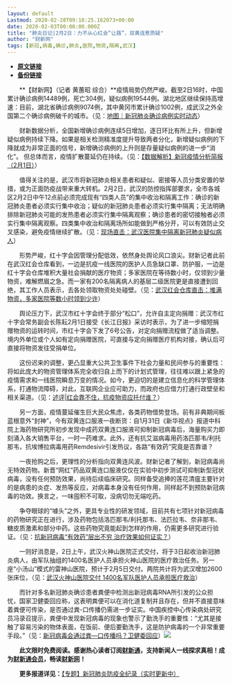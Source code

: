 ```yaml
---
layout: default
Lastmod: 2020-02-28T09:18:25.162073+00:00
date: 2020-02-03T00:00:00.000Z
title: "肺炎日记|2月2日：力不从心红会“让路”，双黄连惹质疑"
author: "财新网"
tags: [新冠,病毒,确诊,肺炎,医院,物资,隔离,武汉]
---
```


* [**原文链接**](http://www.caixin.com/2020-02-03/101510766.html)
* [**备份链接**](https://web.archive.org/web/20200203104351/http://www.caixin.com/2020-02-03/101510766.html)


　　**【财新网】（记者 黄蕙昭 综合）**疫情局势仍然严峻。截至2日16时，中国累计确诊病例14489例，死亡304例，疑似病例19544例。湖北地区继续保持高增速：目前，湖北省确诊病例9074例，其中黄冈市累计确诊1002例，成武汉之外全国第二个确诊病例破千的城市。（见：[地图｜新冠肺炎确诊病例实时动态](http://datanews.caixin.com/2020-01-20/101506236.html)）

　　财新数据分析，全国新增确诊病例连续5日增加，逐日环比有所上升，但新增疑似病例持续下降。如果是相关检测精准度提升导致两者分化，新增疑似病例的下降就成为非常正面的信号，新增确诊病例的上升则是存量疑似病例的进一步“消化”。 但总体而言，疫情扩散蔓延仍在持续。（见：[【数据解析】新冠疫情分析简报（2月1日）](http://database.caixin.com/2020-02-02/101510663.html)）

　　值得关注的是，武汉市将新冠肺炎相关患者和疑似、密接等人员分类安置的举措，或为正面防疫战带来重大转机。2月2日，武汉的防控指挥部要求，全市各城区2月2日中午12点前必须完成现有“四类人员”的集中收治和隔离工作：确诊的新冠肺炎患者必须实行集中收治；疑似的新冠肺炎患者必须实行集中隔离；无法明确排除新冠肺炎可能的发热患者必须实行集中隔离观察；确诊患者的密切接触者必须实行集中隔离观察。四类集中收治和隔离场所如能做到严格分开，可以有效防止交叉感染，避免疫情继续扩散。（见：[现场直击：武汉医院集中隔离新冠肺炎疑似病人](http://www.caixin.com/2020-02-03/101510762.html)）

　　形势严峻，红十字会因管理分配低效，依然身处舆论风口浪尖。财新记者此前在武汉红会仓库看到，一边是抗疫一线医院的医护人员急缺口罩、防护服，一边是红十字会仓库堆积大量社会捐献的医疗物资；多家医院在等待数小时，仅领到少量物资，难解燃眉之急。而一家有200名隔离病人的基层二级医院更是直接遭到回绝，其工作人员表示，去各处领取物资处处碰壁。（见：[武汉红会仓库直击：堆满物资，多家医院等数小时领到少许](http://china.caixin.com/2020-02-01/101510491.html)）

　　舆论压力下，武汉市红十字会终于部分“松口”，允许自主定向捐赠：武汉市红十字会常务副会长陈耘2月1日接受《长江日报》采访时表示，为了进一步缩短捐赠物资的运转时间，市红十字会下发了6号公告，对定向捐赠流程做了适当调整。境内外单位或个人如有定向捐赠医院，可直接与定向捐赠医疗机构对接，确认后可直接将物资发往受捐单位。

　　这份迟来的调整，更凸显重大公共卫生事件下社会力量和民间参与的重要性：将如此庞大的物资管理体系完全收归自上而下的计划式管理，往往难以跟上紧急的疫情需求和一线医院瞬息万变的情况。如今，更迫切的是建立信息化的科学管理体系，打通物流障碍，对此，互联网企业应可助力，而政府也应借力打通行政壁垒和相关渠道。（见：[述评|红会靠不住，抗疫物资应托付谁？](http://opinion.caixin.com/2020-02-02/101510708.html)）

　　另一方面，疫情蔓延催生巨大民众焦虑，各类药物借势登场。前有非典期间板蓝根意外“封神”，今有双黄连口服液一夜断货：自1月31日《新华视点》报道中科院上海药物研究所初步发现中成药双黄连口服液可抑制新冠病毒后，海量购买力即刻涌入各大销售平台，一时一药难求。此外，还有抗艾滋病毒用药洛匹那韦/利托那韦，抗埃博拉病毒用药Remdesivir引发热议，各路“有效药”究竟是否靠谱？

　　一夜抢购之后，更理性的分析指向双黄连风波。财新记者了解到，新冠病毒尚无特效药物。新晋“网红”药品双黄连口服液仅仅在实验中初步测试可抑制新型冠状病毒，没有任何预防效果，尚待后续临床研究。同样备受追捧的莲花清瘟主要针对的是病患的炎症、发热等反应，对病毒本身没有任何作用，同样起不到预防新冠病毒的功效。换言之，一味囤积不可取，没病切勿无端吃药。

　　争夺眼球的“噱头”之外，更具专业性的研发领域，目前共有七项针对新冠病毒的药物研究正在进行，涉及药物包括洛匹那韦/利托那韦、法匹拉韦、奈非那韦、糖皮质激素和部分中药。这些药物究竟能起到怎样的作用，仍需更多研究进行验证。（见：[抗新冠病毒“有效药”层出不穷 治疗效果如何证实？](http://china.caixin.com/2020-02-02/101510540.html)）

　　一则好消息是，2日上午，武汉火神山医院正式交付，将于3日起收治新冠肺炎病人，由军队抽组的1400名医护人员承担火神山医院的医疗救治任务。另一座“小汤山”模式的雷神山医院，预计于2月5日交付。两院共计将为武汉增加2600张床位，（见：[武汉火神山医院交付 1400名军队医护人员承担医疗救治](http://companies.caixin.com/2020-02-02/101510684.html)）

　　而针对多名新冠肺炎确诊患者粪便中检测出新冠病毒RNA所引发的公众担忧，国家卫健委回应称，这表明粪便可以在消化道复制并且存在，但并不直接意味着粪便可传染，是否通过粪-口传播仍需进一步证实。中国疾控中心传染病处研究员冯录召提示，粪便中发现新冠病毒的现象也警示了勤洗手的重要性：“尤其是接触了容易污染的物体表面，在饭前、便后要勤洗手，这是防护病毒的一个非常重要手段。”（见：[新冠病毒会通过粪—口传播吗？卫健委回应](http://www.caixin.com/2020-02-02/101510711.html)）[![](/images/post/d02a42d9cb3dec9320e5f550278911c7.ico)](http://www.caixin.com/2020-02-03/101510766.html)

　　**此文限时免费阅读。感谢热心读者订阅[财新通](http://mall.caixin.com/mall/web/product/product.html?id=733&originReferrer=appfree&channelSource=appfree)，支持新闻人一线探求真相！成为[财新通会员](http://mall.caixin.com/mall/web/list/list.html?type=127&originReferrer=appfree&channelSource=appfree)，畅读[财新网](https://datayi.cn/1lnZaaidYRRn)！**

　　**更多报道详见：**[【专题】新冠肺炎防疫全纪录（实时更新中）](http://m.app.caixin.com/m_topic_detail/1473.html)

